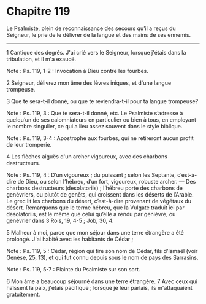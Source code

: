 # Chapitre 119

Le Psalmiste, plein de reconnaissance des secours qu’il a reçus du Seigneur, le prie de le délivrer de la langue et des mains de ses ennemis.

***

1 Cantique des degrés. J'ai crié vers le Seigneur, lorsque j'étais dans la tribulation, et il m'a exaucé.

<span class="bible-note">Note : </span> Ps. 119, 1-2 : Invocation à Dieu contre les fourbes.


2 Seigneur, délivrez mon âme des lèvres iniques, et d'une langue trompeuse.


3 Que te sera-t-il donné, ou que te reviendra-t-il pour ta langue trompeuse?

<span class="bible-note">Note : </span> Ps. 119, 3 : Que te sera-t-il donné, etc. Le Psalmiste s’adresse à quelqu’un de ses calomniateurs en particulier ou bien à tous, en employant le nombre singulier, ce qui a lieu assez souvent dans le style biblique.

<span class="bible-note">Note : </span> Ps. 119, 3-4 : Apostrophe aux fourbes, qui ne retireront aucun profit de leur tromperie.

4 Les flèches aiguës d'un archer vigoureux, avec des charbons destructeurs.

<span class="bible-note">Note : </span> Ps. 119, 4 : D’un vigoureux ; du puissant ; selon les Septante, c’est-à-dire de Dieu, ou selon l’hébreu, d’un fort, vigoureux, robuste archer. ― Des charbons destructeurs (desolatoriis) ; l’hébreu porte des charbons de genévriers, ou plutôt de genêts, qui croissent dans les déserts de l’Arabie. Le grec lit les charbons du désert, c’est-à-dire provenant de végétaux du désert. Remarquons que le terme hébreu, que la Vulgate traduit ici par desolatoriis, est le même que celui qu’elle a rendu par genièvre, ou genévrier dans 3 Rois, 19, 4-5 ; Job, 30, 4.


5 Malheur à moi, parce que mon séjour dans une terre étrangère a été prolongé. J'ai habité avec les habitants de Cédar ;

<span class="bible-note">Note : </span> Ps. 119, 5 : Cédar, région qui tire son nom de Cédar, fils d’Ismaël (voir Genèse, 25, 13), et qui fut connu depuis sous le nom de pays des Sarrasins.

<span class="bible-note">Note : </span> Ps. 119, 5-7 : Plainte du Psalmiste sur son sort.

6 Mon âme a beaucoup séjourné dans une terre étrangère. 7 Avec ceux qui haïssent la paix, j'étais pacifique ; lorsque je leur parlais, ils m'attaquaient gratuitement.

